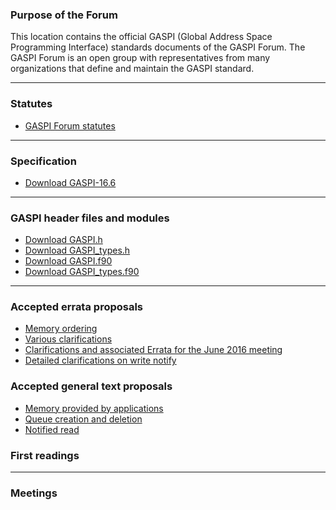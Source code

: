 ### Purpose of the Forum

This location contains the official GASPI (Global Address Space Programming Interface)
standards documents of the GASPI Forum. The GASPI Forum is an open group with representatives
from many organizations that define and maintain the GASPI standard.

***

### Statutes
- [GASPI Forum statutes](statutes)


***

### Specification

- [Download GASPI-16.6](https://raw.githubusercontent.com/GASPI-Forum/GASPI-Forum.github.io/master/standards/GASPI-16.6.pdf)

***

### GASPI header files and modules

- [Download GASPI.h](https://raw.githubusercontent.com/GASPI-Forum/GASPI-Forum.github.io/master/standards/GASPI.h)
- [Download GASPI_types.h](https://raw.githubusercontent.com/GASPI-Forum/GASPI-Forum.github.io/master/standards/GASPI_types.h)
- [Download GASPI.f90](https://raw.githubusercontent.com/GASPI-Forum/GASPI-Forum.github.io/master/standards/GASPI.f90)
- [Download GASPI_types.f90](https://raw.githubusercontent.com/GASPI-Forum/GASPI-Forum.github.io/master/standards/GASPI_types.f90)

***

### Accepted errata proposals
- [Memory ordering](proposals/memory_model.pdf)
- [Various clarifications](proposals/standard_fixes.pdf)
- [Clarifications and associated Errata for the June 2016 meeting](proposals/2016_06_gaspi_spec_change_slides.pdf)
- [Detailed clarifications on write notify](proposals/2016_06_write_notify_clarification_slides.pdf)

### Accepted general text proposals
- [Memory provided by applications](proposals/application_provided_memory.pdf)
- [Queue creation and deletion](proposals/proposal_queues_creation.pdf)
- [Notified read](proposals/read_notify_gaspi.pdf)

### First readings


***

### Meetings

